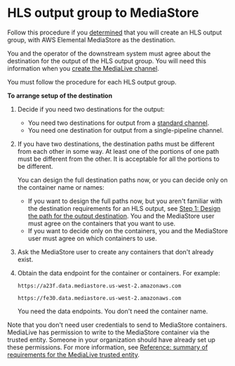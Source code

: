 # HLS output group to MediaStore<a name="origin-server-ems"></a>

Follow this procedure if you [determined](identify-downstream-system.md) that you will create an HLS output group, with AWS Elemental MediaStore as the destination\. 

You and the operator of the downstream system must agree about the destination for the output of the HLS output group\. You will need this information when you [create the MediaLive channel](creating-hls-output-group.md)\.

You must follow the procedure for each HLS output group\.

**To arrange setup of the destination**

1. Decide if you need two destinations for the output: 
   + You need two destinations for output from a [standard channel](plan-redundancy.md)\.
   + You need one destination for output from a single\-pipeline channel\.

1. If you have two destinations, the destination paths must be different from each other in some way\. At least one of the portions of one path must be different from the other\. It is acceptable for all the portions to be different\. 

   You can design the full destination paths now, or you can decide only on the container name or names:
   + If you want to design the full paths now, but you aren't familiar with the destination requirements for an HLS output, see [Step 1: Design the path for the output destination](hls-destinations-design-step.md)\. You and the MediaStore user must agree on the containers that you want to use\.
   + If you want to decide only on the containers, you and the MediaStore user must agree on which containers to use\.

1. Ask the MediaStore user to create any containers that don't already exist\. 

1. Obtain the data endpoint for the container or containers\. For example: 

   `https://a23f.data.mediastore.us-west-2.amazonaws.com`

   `https://fe30.data.mediastore.us-west-2.amazonaws.com`

   You need the data endpoints\. You don't need the container name\.

Note that you don't need user credentials to send to MediaStore containers\. MediaLive has permission to write to the MediaStore container via the trusted entity\. Someone in your organization should have already set up these permissions\. For more information, see [Reference: summary of requirements for the MediaLive trusted entity](trusted-entity-requirements.md)\.